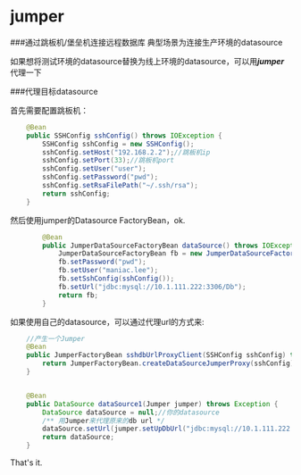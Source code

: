 # jumper

###通过跳板机/堡垒机连接远程数据库
典型场景为连接生产环境的datasource

如果想将测试环境的datasource替换为线上环境的datasource，可以用***jumper***代理一下

###代理目标datasource

首先需要配置跳板机：

```java
	@Bean
    public SSHConfig sshConfig() throws IOException {
        SSHConfig sshConfig = new SSHConfig();
        sshConfig.setHost("192.168.2.2");//跳板机ip
        sshConfig.setPort(33);//跳板机port
        sshConfig.setUser("user");
        sshConfig.setPassword("pwd");
        sshConfig.setRsaFilePath("~/.ssh/rsa");
        return sshConfig;
    }
```

然后使用jumper的Datasource FactoryBean，ok.

```java
 		@Bean
        public JumperDataSourceFactoryBean dataSource() throws IOException {
            JumperDataSourceFactoryBean fb = new JumperDataSourceFactoryBean();
            fb.setPassword("pwd");
            fb.setUser("maniac.lee");
            fb.setSshConfig(sshConfig());
            fb.setUrl("jdbc:mysql://10.1.111.222:3306/Db");
            return fb;
        }
```

如果使用自己的datasource，可以通过代理url的方式来:

```java
	//产生一个Jumper
	@Bean
    public JumperFactoryBean sshdbUrlProxyClient(SSHConfig sshConfig) throws Exception {
        return JumperFactoryBean.createDataSourceJumperProxy(sshConfig);
    }


    @Bean
    public DataSource dataSource1(Jumper jumper) throws Exception {
        DataSource dataSource = null;//你的datasource
        /** 用Jumper来代理原来的db url */
        dataSource.setUrl(jumper.setUpDbUrl("jdbc:mysql://10.1.111.222:3306/Db?user=user&password=pwd"));
        return dataSource;
    }
```

That's it.

​	

​	

​	
